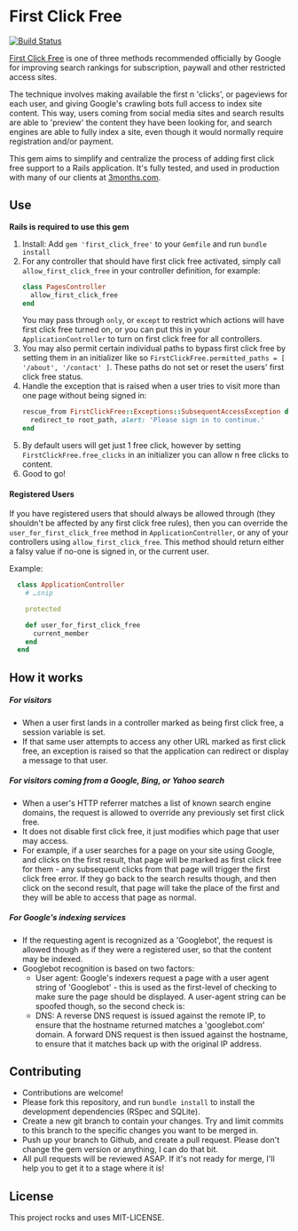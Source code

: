 First Click Free
===

[![Build Status](https://magnum.travis-ci.com/3months/first_click_free.svg?token=DvGxmf7uFPzzFm4PyNBV&branch=master)](https://magnum.travis-ci.com/3months/first_click_free)

[First Click Free](https://support.google.com/webmasters/answer/74536?hl=en) is one of three methods recommended officially by Google for improving search rankings for subscription, paywall and other restricted access sites.

The technique involves making available the first n 'clicks', or pageviews for each user, and giving Google's crawling bots full access to index site content. This way, users coming from social media sites and search results are able to 'preview' the content they have been looking for, and search engines are able to fully index a site, even though it would normally require registration and/or payment.

This gem aims to simplify and centralize the process of adding first click free support to a Rails application. It's fully tested, and used in production with many of our clients at [3months.com](https://3months.com).

Use
---

**Rails is required to use this gem**

1. Install: Add `gem 'first_click_free'` to your `Gemfile` and run `bundle install`
2. For any controller that should have first click free activated, simply call `allow_first_click_free` in your controller definition, for example:
   ``` ruby
   class PagesController
     allow_first_click_free
   end
   ```
   You may pass through `only`, or `except` to restrict which actions will have first click free turned on, or you can put this in your `ApplicationController` to turn on first click free for all controllers.
3. You may also permit certain individual paths to bypass first click free by setting them in an initializer like so
`FirstClickFree.permitted_paths = [ '/about', '/contact' ]`. These paths do not set or reset the users' first click free status.
4. Handle the exception that is raised when a user tries to visit more than one page without being signed in:
	``` ruby
	rescue_from FirstClickFree::Exceptions::SubsequentAccessException do
	  redirect_to root_path, alert: 'Please sign in to continue.'
	end
	```
5. By default users will get just 1 free click, however by setting `FirstClickFree.free_clicks` in an initializer you can allow n free clicks to content.
6. Good to go!

#### Registered Users

If you have registered users that should always be allowed through (they shouldn't be affected by any first click free rules), then you can override the `user_for_first_click_free` method in `ApplicationController`, or any of your controllers using `allow_first_click_free`. This method should return either a falsy value if no-one is signed in, or the current user.

Example:

``` ruby
  class ApplicationController
    # …snip

    protected

    def user_for_first_click_free
      current_member
    end
  end
```



How it works
---

##### For visitors

* When a user first lands in a controller marked as being first click free, a session variable is set.
* If that same user attempts to access any other URL marked as first click free, an exception is raised so that the application can redirect or display a message to that user.

##### For visitors coming from a Google, Bing, or Yahoo search

* When a user's HTTP referrer matches a list of known search engine domains, the request is allowed to override any previously set first click free. 
* It does not disable first click free, it just modifies which page that user may access.
* For example, if a user searches for a page on your site using Google, and clicks on the first result, that page will be marked as first click free for them - any subsequent clicks from that page will trigger the first click free error. If they go back to the search results though, and then click on the second result, that page will take the place of the first and they will be able to access that page as normal.


##### For Google's indexing services

* If the requesting agent is recognized as a 'Googlebot', the request is allowed though as if they were a registered user, so that the content may be indexed.
* Googlebot recognition is based on two factors:
	* User agent: Google's indexers request a page with a user agent string of 'Googlebot' - this is used as the first-level of checking to make sure the page should be displayed. A user-agent string can be spoofed though, so the second check is:
	* DNS: A reverse DNS request is issued against the remote IP, to ensure that the hostname returned matches a 'googlebot.com' domain. A forward DNS request is then issued against the hostname, to ensure that it matches back up with the original IP address.

Contributing
---

* Contributions are welcome!
* Please fork this repository, and run `bundle install` to install the development dependencies (RSpec and SQLite).
* Create a new git branch to contain your changes. Try and limit commits to this branch to the specific changes you want to be merged in.
* Push up your branch to Github, and create a pull request. Please don't change the gem version or anything, I can do that bit.
* All pull requests will be reviewed ASAP. If it's not ready for merge, I'll help you to get it to a stage where it is!



License
---

This project rocks and uses MIT-LICENSE.
